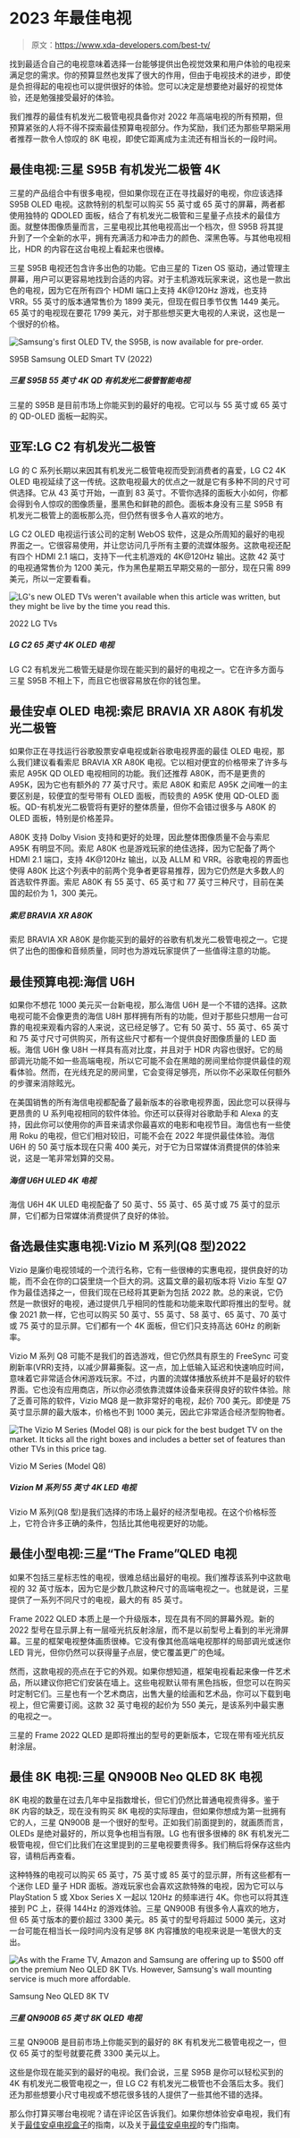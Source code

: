 # 2023 年最佳电视

> 原文：<https://www.xda-developers.com/best-tv/>

找到最适合自己的电视意味着选择一台能够提供出色视觉效果和用户体验的电视来满足您的需求。你的预算显然也发挥了很大的作用，但由于电视技术的进步，即使是负担得起的电视也可以提供很好的体验。您可以决定是想要绝对最好的视觉体验，还是勉强接受最好的体验。

我们推荐的最佳有机发光二极管电视具备你对 2022 年高端电视的所有预期，但预算紧张的人将不得不探索最佳预算电视部分。作为奖励，我们还为那些早期采用者推荐一款令人惊叹的 8K 电视，即使它距离成为主流还有相当长的一段时间。

## 最佳电视:三星 S95B 有机发光二极管 4K

三星的产品组合中有很多电视，但如果你现在正在寻找最好的电视，你应该选择 S95B OLED 电视。这款特别的机型可以购买 55 英寸或 65 英寸的屏幕，两者都使用独特的 QDOLED 面板，结合了有机发光二极管和三星量子点技术的最佳方面。就整体图像质量而言，三星电视比其他电视高出一个档次，但 S95B 将其提升到了一个全新的水平，拥有充满活力和冲击力的颜色、深黑色等。与其他电视相比，HDR 的内容在这台电视上看起来也很棒。

三星 S95B 电视还包含许多出色的功能。它由三星的 Tizen OS 驱动，通过管理主屏幕，用户可以更容易地找到合适的内容。对于主机游戏玩家来说，这也是一款出色的电视，因为它在所有四个 HDMI 端口上支持 4K@120Hz 游戏，也支持 VRR。55 英寸的版本通常售价为 1899 美元，但现在假日季节仅售 1449 美元。65 英寸的电视现在要花 1799 美元，对于那些想买更大电视的人来说，这也是一个很好的价格。

 <picture>![Samsung's first OLED TV, the S95B, is now available for pre-order.](img/80918cf4371a6eea4b6bb42144a53514.png)</picture> 

S95B Samsung OLED Smart TV (2022)

##### 三星 S95B 55 英寸 4K QD 有机发光二极管智能电视

三星的 S95B 是目前市场上你能买到的最好的电视。它可以与 55 英寸或 65 英寸的 QD-OLED 面板一起购买。

## 亚军:LG C2 有机发光二极管

LG 的 C 系列长期以来因其有机发光二极管电视而受到消费者的喜爱，LG C2 4K OLED 电视延续了这一传统。这款电视最大的优点之一就是它有多种不同的尺寸可供选择。它从 43 英寸开始，一直到 83 英寸。不管你选择的面板大小如何，你都会得到令人惊叹的图像质量，墨黑色和鲜艳的颜色。面板本身没有三星 S95B 有机发光二极管上的面板那么亮，但仍然有很多令人喜欢的地方。

LG C2 OLED 电视运行该公司的定制 WebOS 软件，这是众所周知的最好的电视界面之一。它很容易使用，并让您访问几乎所有主要的流媒体服务。这款电视还配有四个 HDMI 2.1 端口，支持下一代主机游戏的 4K@120Hz 输出。这款 42 英寸的电视通常售价为 1200 美元，作为黑色星期五早期交易的一部分，现在只需 899 美元，所以一定要看看。

 <picture>![LG's new OLED TVs weren't available when this article was written, but they might be live by the time you read this.](img/390838682390b1648b8a463a3c7e2a6a.png)</picture> 

2022 LG TVs

##### LG C2 65 英寸 4K OLED 电视

LG C2 有机发光二极管无疑是你现在能买到的最好的电视之一。它在许多方面与三星 S95B 不相上下，而且它也很容易放在你的钱包里。

## 最佳安卓 OLED 电视:索尼 BRAVIA XR A80K 有机发光二极管

如果你正在寻找运行谷歌股票安卓电视或新谷歌电视界面的最佳 OLED 电视，那么我们建议看看索尼 BRAVIA XR A80K 电视。它以相对便宜的价格带来了许多与索尼 A95K QD OLED 电视相同的功能。我们还推荐 A80K，而不是更贵的 A95K，因为它也有额外的 77 英寸尺寸。索尼 A80K 和索尼 A95K 之间唯一的主要区别是，较便宜的型号带有 OLED 面板，而较贵的 A95K 使用 QD-OLED 面板。QD-有机发光二极管将有更好的整体质量，但你不会错过很多与 A80K 的 OLED 面板，特别是价格差异。

A80K 支持 Dolby Vision 支持和更好的处理，因此整体图像质量不会与索尼 A95K 有明显不同。索尼 A80K 也是游戏玩家的绝佳选择，因为它配备了两个 HDMI 2.1 端口，支持 4K@120Hz 输出，以及 ALLM 和 VRR。谷歌电视的界面也使得 A80K 比这个列表中的前两个竞争者更容易推荐，因为它仍然是大多数人的首选软件界面。索尼 A80K 有 55 英寸、65 英寸和 77 英寸三种尺寸，目前在美国的起价为 1，300 美元。

##### 索尼 BRAVIA XR A80K

索尼 BRAVIA XR A80K 是你能买到的最好的谷歌有机发光二极管电视之一。它提供了出色的图像和音频质量，同时也为游戏玩家提供了一些值得注意的功能。

## 最佳预算电视:海信 U6H

如果你不想花 1000 美元买一台新电视，那么海信 U6H 是一个不错的选择。这款电视可能不会像更贵的海信 U8H 那样拥有所有的功能，但对于那些只想用一台可靠的电视来观看内容的人来说，这已经足够了。它有 50 英寸、55 英寸、65 英寸和 75 英寸尺寸可供购买，所有这些尺寸都有一个提供良好图像质量的 LED 面板。海信 U6H 像 U8H 一样具有高对比度，并且对于 HDR 内容也很好。它的局部调光功能不如一些高端电视，所以它可能不会在黑暗的房间里给你提供最佳的观看体验。然而，在光线充足的房间里，它会变得足够亮，所以你不必采取任何额外的步骤来消除眩光。

在美国销售的所有海信电视都配备了最新版本的谷歌电视界面，因此您可以获得与更昂贵的 U 系列电视相同的软件体验。你还可以获得对谷歌助手和 Alexa 的支持，因此你可以使用你的声音来请求你最喜欢的电影和电视节目。海信也有一些使用 Roku 的电视，但它们相对较旧，可能不会在 2022 年提供最佳体验。海信 U6H 的 50 英寸版本现在只需 400 美元，对于它为日常媒体消费提供的体验来说，这是一笔非常划算的交易。

##### 海信 U6H ULED 4K 电视

海信 U6H 4K ULED 电视配备了 50 英寸、55 英寸、65 英寸或 75 英寸的显示屏，它们都为日常媒体消费提供了良好的体验。

## 备选最佳实惠电视:Vizio M 系列(Q8 型)2022

Vizio 是廉价电视领域的一个流行名称，它有一些很棒的实惠电视，提供良好的功能，而不会在你的口袋里烧一个巨大的洞。这篇文章的最初版本将 Vizio 车型 Q7 作为最佳选择之一，但我们现在已经将其更新为包括 2022 款。总的来说，它仍然是一款很好的电视，通过提供几乎相同的性能和功能来取代即将推出的型号。就像 2021 款一样，它也可以购买 50 英寸、55 英寸、58 英寸、65 英寸、70 英寸或 75 英寸的显示屏。它们都有一个 4K 面板，但它们只支持高达 60Hz 的刷新率。

Vizio M 系列 Q8 可能不是我们的首选游戏，但它仍然具有原生的 FreeSync 可变刷新率(VRR)支持，以减少屏幕撕裂。这一点，加上低输入延迟和快速响应时间，意味着它非常适合休闲游戏玩家。不过，内置的流媒体播放系统并不是最好的软件界面。它也没有应用商店，所以你必须依靠流媒体设备来获得良好的软件体验。除了乏善可陈的软件，Vizio MQ8 是一款非常好的电视，起价 700 美元。即使是 75 英寸显示屏的最大版本，价格也不到 1000 美元，因此它非常适合经济型购物者。

 <picture>![The Vizio M Series (Model Q8) is our pick for the best budget TV on the market. It ticks all the right boxes and includes a better set of features than other TVs in this price tag.](img/bc45354f6cd8eab112d322e6884574ef.png)</picture> 

Vizio M Series (Model Q8)

##### Vizion M 系列 55 英寸 4K LED 电视

Vizio M 系列(Q8 型)是我们选择的市场上最好的经济型电视。在这个价格标签上，它符合许多正确的条件，包括比其他电视更好的功能。

## 最佳小型电视:三星“The Frame”QLED 电视

如果不包括三星标志性的电视，很难总结出最好的电视。我们推荐该系列中这款电视的 32 英寸版本，因为它是少数几款这种尺寸的高端电视之一。也就是说，三星提供了一系列不同尺寸的电视，最大的有 85 英寸。

Frame 2022 QLED 本质上是一个升级版本，现在具有不同的屏幕外观。新的 2022 型号在显示屏上有一层哑光抗反射涂层，而不是以前型号上看到的半光滑屏幕。三星的框架电视整体画质很棒。它没有像其他高端电视那样的局部调光或迷你 LED 背光，但你仍然可以获得量子点层，使它覆盖更广的色域。

然而，这款电视的亮点在于它的外观。如果你想知道，框架电视看起来像一件艺术品，所以建议你把它们安装在墙上。这些电视默认带有黑色挡板，但您可以在购买时定制它们。三星也有一个艺术商店，出售大量的绘画和艺术品，你可以下载到电视上，但它需要订阅。这款 32 英寸电视的起价为 550 美元，是该系列中最实惠的电视之一。

三星的 Frame 2022 QLED 是即将推出的型号的更新版本，它现在带有哑光抗反射涂层。

## 最佳 8K 电视:三星 QN900B Neo QLED 8K 电视

8K 电视的数量在过去几年中呈指数增长，但它们仍然比普通电视贵得多。鉴于 8K 内容的缺乏，现在没有购买 8K 电视的实际理由，但如果你想成为第一批拥有它的人，三星 QN900B 是一个很好的型号。正如我们前面提到的，就画质而言，OLEDs 是绝对最好的，所以竞争也相当有限。LG 也有很多很棒的 8K 有机发光二极管电视，但它们比我们在这里提到的三星电视要贵得多。我们稍后将保存这些内容，请稍后再查看。

这种特殊的电视可以购买 65 英寸，75 英寸或 85 英寸的显示屏，所有这些都有一个迷你 LED 量子 HDR 面板。游戏玩家也会喜欢这款特殊的电视，因为它可以与 PlayStation 5 或 Xbox Series X 一起以 120Hz 的频率进行 4K。你也可以将其连接到 PC 上，获得 144Hz 的游戏体验。三星 QN900B 有很多令人喜欢的地方，但 65 英寸版本的要价超过 3300 美元。85 英寸的型号将超过 5000 美元，这对一台可能在相当长一段时间内没有足够 8K 内容播放的电视来说是一笔很大的支出。

 <picture>![As with the Frame TV, Amazon and Samsung are offering up to $500 off on the premium Neo QLED 8K TVs. However, Samsung's wall mounting service is much more affordable.](img/474415e956150f1558db634126ef327a.png)</picture> 

Samsung Neo QLED 8K TV

##### 三星 QN900B 65 英寸 8K QLED 电视

三星 QN900B 是目前市场上你能买到的最好的 8K 有机发光二极管电视之一，但仅 65 英寸的型号就要花费 3300 美元以上。

这些是你现在能买到的最好的电视。我们会说，三星 S95B 是你可以轻松买到的 4K 有机发光二极管电视之一，但 LG C2 有机发光二极管也不会落后太多。我们还为那些想要小尺寸电视或不想花很多钱的人提供了一些其他不错的选择。

那么你打算买哪台电视呢？请在评论区告诉我们。如果你想体验安卓电视，我们有关于[最佳安卓电视盒子](https://www.xda-developers.com/best-android-tv-box/)的指南，以及关于[最佳安卓电视](https://www.xda-developers.com/best-android-tv/)的专门指南。